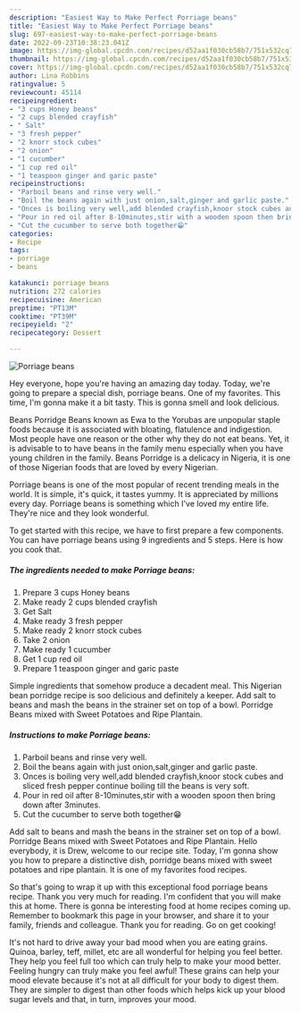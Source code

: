 ```yaml
---
description: "Easiest Way to Make Perfect Porriage beans"
title: "Easiest Way to Make Perfect Porriage beans"
slug: 697-easiest-way-to-make-perfect-porriage-beans
date: 2022-09-23T10:38:23.041Z
image: https://img-global.cpcdn.com/recipes/d52aa1f030cb58b7/751x532cq70/porriage-beans-recipe-main-photo.jpg
thumbnail: https://img-global.cpcdn.com/recipes/d52aa1f030cb58b7/751x532cq70/porriage-beans-recipe-main-photo.jpg
cover: https://img-global.cpcdn.com/recipes/d52aa1f030cb58b7/751x532cq70/porriage-beans-recipe-main-photo.jpg
author: Lina Robbins
ratingvalue: 5
reviewcount: 45114
recipeingredient:
- "3 cups Honey beans"
- "2 cups blended crayfish"
- " Salt"
- "3 fresh pepper"
- "2 knorr stock cubes"
- "2 onion"
- "1 cucumber"
- "1 cup red oil"
- "1 teaspoon ginger and garic paste"
recipeinstructions:
- "Parboil beans and rinse very well."
- "Boil the beans again with just onion,salt,ginger and garlic paste."
- "Onces is boiling very well,add blended crayfish,knoor stock cubes and sliced fresh pepper continue boiling till the beans is very soft."
- "Pour in red oil after 8-10minutes,stir with a wooden spoon then bring down after 3minutes."
- "Cut the cucumber to serve both together😁"
categories:
- Recipe
tags:
- porriage
- beans

katakunci: porriage beans 
nutrition: 272 calories
recipecuisine: American
preptime: "PT13M"
cooktime: "PT39M"
recipeyield: "2"
recipecategory: Dessert

---
```



![Porriage beans](https://img-global.cpcdn.com/recipes/d52aa1f030cb58b7/751x532cq70/porriage-beans-recipe-main-photo.jpg)

Hey everyone, hope you're having an amazing day today. Today, we're going to prepare a special dish, porriage beans. One of my favorites. This time, I'm gonna make it a bit tasty. This is gonna smell and look delicious.

Beans Porridge Beans known as Ewa to the Yorubas are unpopular staple foods because it is associated with bloating, flatulence and indigestion. Most people have one reason or the other why they do not eat beans. Yet, it is advisable to to have beans in the family menu especially when you have young children in the family. Beans Porridge is a delicacy in Nigeria, it is one of those Nigerian foods that are loved by every Nigerian.

Porriage beans is one of the most popular of recent trending meals in the world. It is simple, it's quick, it tastes yummy. It is appreciated by millions every day. Porriage beans is something which I've loved my entire life. They're nice and they look wonderful.


To get started with this recipe, we have to first prepare a few components. You can have porriage beans using 9 ingredients and 5 steps. Here is how you cook that.

<!--inarticleads1-->

##### The ingredients needed to make Porriage beans:

1. Prepare 3 cups Honey beans
1. Make ready 2 cups blended crayfish
1. Get  Salt
1. Make ready 3 fresh pepper
1. Make ready 2 knorr stock cubes
1. Take 2 onion
1. Make ready 1 cucumber
1. Get 1 cup red oil
1. Prepare 1 teaspoon ginger and garic paste


Simple ingredients that somehow produce a decadent meal. This Nigerian bean porridge recipe is soo delicious and definitely a keeper. Add salt to beans and mash the beans in the strainer set on top of a bowl. Porridge Beans mixed with Sweet Potatoes and Ripe Plantain. 

<!--inarticleads2-->

##### Instructions to make Porriage beans:

1. Parboil beans and rinse very well.
1. Boil the beans again with just onion,salt,ginger and garlic paste.
1. Onces is boiling very well,add blended crayfish,knoor stock cubes and sliced fresh pepper continue boiling till the beans is very soft.
1. Pour in red oil after 8-10minutes,stir with a wooden spoon then bring down after 3minutes.
1. Cut the cucumber to serve both together😁


Add salt to beans and mash the beans in the strainer set on top of a bowl. Porridge Beans mixed with Sweet Potatoes and Ripe Plantain. Hello everybody, it is Drew, welcome to our recipe site. Today, I&#39;m gonna show you how to prepare a distinctive dish, porridge beans mixed with sweet potatoes and ripe plantain. It is one of my favorites food recipes. 

So that's going to wrap it up with this exceptional food porriage beans recipe. Thank you very much for reading. I'm confident that you will make this at home. There is gonna be interesting food at home recipes coming up. Remember to bookmark this page in your browser, and share it to your family, friends and colleague. Thank you for reading. Go on get cooking!

It's not hard to drive away your bad mood when you are eating grains. Quinoa, barley, teff, millet, etc are all wonderful for helping you feel better. They help you feel full too which can truly help to make your mood better. Feeling hungry can truly make you feel awful! These grains can help your mood elevate because it's not at all difficult for your body to digest them. They are simpler to digest than other foods which helps kick up your blood sugar levels and that, in turn, improves your mood.
